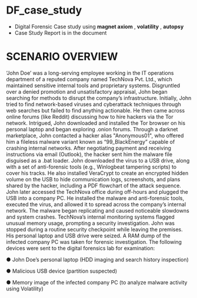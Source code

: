 # DF_case_study
- Digital Forensic Case study using **magnet axiom** , **volatility** , **autopsy**
- Case Study Report is in the document

# SCENARIO OVERVIEW
‘John Doe’ was a long-serving employee working in the IT operations department of a reputed company named TechNova Pvt. Ltd., which maintained sensitive internal tools and proprietary systems. Disgruntled over a denied promotion and unsatisfactory appraisal, John began searching for methods to disrupt the company’s infrastructure.
Initially, John tried to find network-based viruses and cyberattack techniques through web searches but failed to find anything actionable. He then came across online forums (like Reddit) discussing how to hire hackers via the Tor network. Intrigued, John downloaded and installed the Tor browser on his personal laptop and began exploring .onion forums.
Through a darknet marketplace, John contacted a hacker alias "Anonymous01", who offered him a fileless malware variant known as “99_BlackEnergy” capable of crashing internal networks. After negotiating payment and receiving instructions via email (Outlook), the hacker sent him the malware file disguised as a .bat loader.
John downloaded the virus to a USB drive, along with a set of anti-forensic tools (e.g., Winlogbeat tampering scripts) to cover his tracks. He also installed VeraCrypt to create an encrypted hidden volume on the USB to hide communication logs, screenshots, and plans shared by the hacker, including a PDF flowchart of the attack sequence.
John later accessed the TechNova office during off-hours and plugged the USB into a company PC. He installed the malware and anti-forensic tools, executed the virus, and allowed it to spread across the company’s internal network. The malware began replicating and caused noticeable slowdowns and system crashes.
TechNova’s internal monitoring systems flagged unusual memory usage, prompting a security investigation. John was stopped during a routine security checkpoint while leaving the premises. His personal laptop and USB drive were seized. A RAM dump of the infected company PC was taken for forensic investigation.
The following devices were sent to the digital forensics lab for examination:

●	John Doe’s personal laptop (HDD imaging and search history inspection)

●	Malicious USB device (partition suspected)

●	Memory image of the infected company PC (to analyze malware activity using Volatility)
